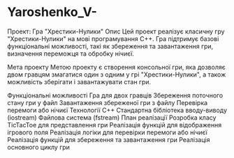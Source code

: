 # Yaroshenko_V-
Проект: Гра "Хрестики-Нулики"
Опис
Цей проект реалізує класичну гру "Хрестики-Нулики" на мові програмування C++. Гра підтримує базові функціональні можливості, такі як збереження та завантаження гри, визначення переможця та обробку нічиєї.

Мета проекту
Метою проекту є створення консольної гри, яка дозволяє двом гравцям змагатися один з одним у грі "Хрестики-Нулики", а також можливість зберігати і завантажувати стан гри.

Функціональні можливості
Гра для двох гравців
Збереження поточного стану гри у файл
Завантаження збереженої гри з файлу
Перевірка перемоги або нічиєї
Технології
C++
Стандартна бібліотека вводу-виводу (iostream)
Файлова система (fstream)
План реалізації
Розробка класу TicTacToe для представлення гри
Реалізація функцій для відображення ігрового поля
Реалізація логіки для перевірки перемоги або нічиєї
Реалізація функцій для збереження та завантаження гри
Реалізація основного циклу гри
